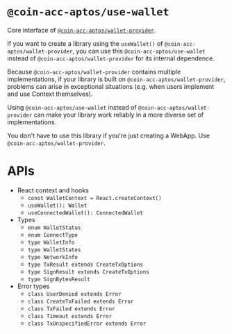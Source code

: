 # `@coin-acc-aptos/use-wallet`

Core interface of [`@coin-acc-aptos/wallet-provider`](https://www.npmjs.com/package/@coin-acc-aptos/wallet-provider).

If you want to create a library using the `useWallet()` of `@coin-acc-aptos/wallet-provider`, you can use
this `@coin-acc-aptos/use-wallet` instead of `@coin-acc-aptos/wallet-provider` for its internal dependence.

Because `@coin-acc-aptos/wallet-provider` contains multiple implementations, if your library is built
on `@coin-acc-aptos/wallet-provider`, problems can arise in exceptional situations (e.g. when users implement and use
Context themselves).

Using `@coin-acc-aptos/use-wallet` instead of `@coin-acc-aptos/wallet-provider` can make your library work reliably in a more
diverse set of implementations.

You don't have to use this library if you're just creating a WebApp. Use `@coin-acc-aptos/wallet-provider`.

# APIs

- React context and hooks
  - `const WalletContext = React.createContext()`
  - `useWallet(): Wallet`
  - `useConnectedWallet(): ConnectedWallet`
- Types
  - `enum WalletStatus`
  - `enum ConnectType`
  - `type WalletInfo`
  - `type WalletStates`
  - `type NetworkInfo`
  - `type TxResult extends CreateTxOptions`
  - `type SignResult extends CreateTxOptions`
  - `type SignBytesResult`
- Error types
  - `class UserDenied extends Error`
  - `class CreateTxFailed extends Error`
  - `class TxFailed extends Error`
  - `class Timeout extends Error`
  - `class TxUnspecifiedError extends Error`
